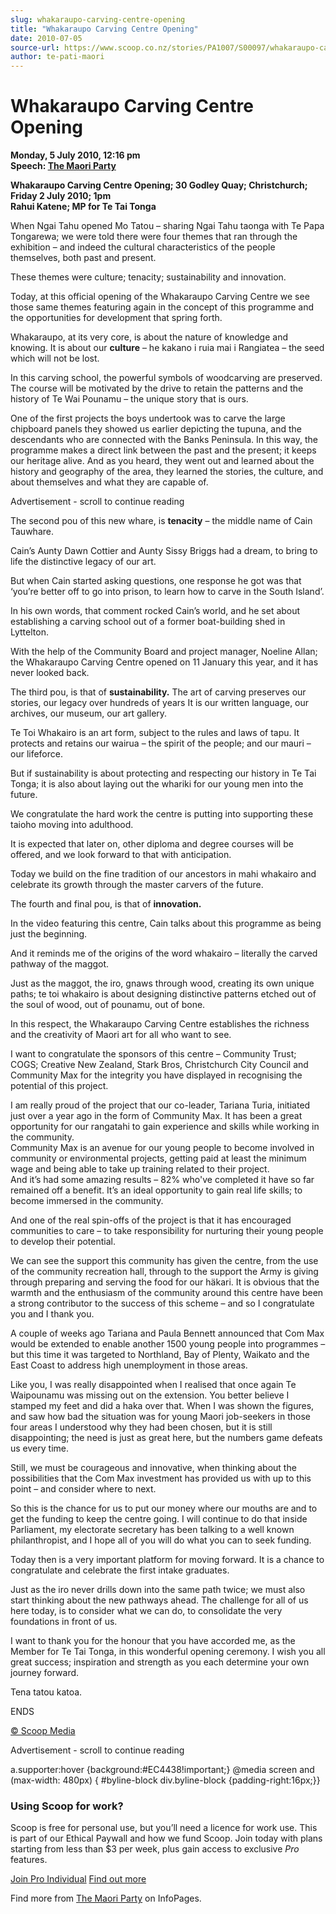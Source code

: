 ```yaml
---
slug: whakaraupo-carving-centre-opening
title: "Whakaraupo Carving Centre Opening"
date: 2010-07-05
source-url: https://www.scoop.co.nz/stories/PA1007/S00097/whakaraupo-carving-centre-opening.htm
author: te-pati-maori
---
```

Whakaraupo Carving Centre Opening
=================================

**Monday, 5 July 2010, 12:16 pm**  
**Speech: [The Maori Party](https://info.scoop.co.nz/The_Maori_Party)**

**Whakaraupo Carving Centre Opening; 30 Godley Quay; Christchurch; Friday 2 July 2010; 1pm**  
**Rahui Katene; MP for Te Tai Tonga**

  
When Ngai Tahu opened Mo Tatou – sharing Ngai Tahu taonga with Te Papa Tongarewa; we were told there were four themes that ran through the exhibition – and indeed the cultural characteristics of the people themselves, both past and present.

These themes were culture; tenacity; sustainability and innovation.

Today, at this official opening of the Whakaraupo Carving Centre we see those same themes featuring again in the concept of this programme and the opportunities for development that spring forth.

Whakaraupo, at its very core, is about the nature of knowledge and knowing. It is about our **culture** – he kakano i ruia mai i Rangiatea – the seed which will not be lost.

In this carving school, the powerful symbols of woodcarving are preserved. The course will be motivated by the drive to retain the patterns and the history of Te Wai Pounamu – the unique story that is ours.

One of the first projects the boys undertook was to carve the large chipboard panels they showed us earlier depicting the tupuna, and the descendants who are connected with the Banks Peninsula. In this way, the programme makes a direct link between the past and the present; it keeps our heritage alive. And as you heard, they went out and learned about the history and geography of the area, they learned the stories, the culture, and about themselves and what they are capable of.

Advertisement - scroll to continue reading





The second pou of this new whare, is **tenacity** – the middle name of Cain Tauwhare.

Cain’s Aunty Dawn Cottier and Aunty Sissy Briggs had a dream, to bring to life the distinctive legacy of our art.

But when Cain started asking questions, one response he got was that ‘you’re better off to go into prison, to learn how to carve in the South Island’.

In his own words, that comment rocked Cain’s world, and he set about establishing a carving school out of a former boat-building shed in Lyttelton.

With the help of the Community Board and project manager, Noeline Allan; the Whakaraupo Carving Centre opened on 11 January this year, and it has never looked back.

The third pou, is that of **sustainability.** The art of carving preserves our stories, our legacy over hundreds of years It is our written language, our archives, our museum, our art gallery.

Te Toi Whakairo is an art form, subject to the rules and laws of tapu. It protects and retains our wairua – the spirit of the people; and our mauri – our lifeforce.

But if sustainability is about protecting and respecting our history in Te Tai Tonga; it is also about laying out the whariki for our young men into the future.

We congratulate the hard work the centre is putting into supporting these taioho moving into adulthood.

It is expected that later on, other diploma and degree courses will be offered, and we look forward to that with anticipation.

Today we build on the fine tradition of our ancestors in mahi whakairo and celebrate its growth through the master carvers of the future.

The fourth and final pou, is that of **innovation.**

In the video featuring this centre, Cain talks about this programme as being just the beginning.

And it reminds me of the origins of the word whakairo – literally the carved pathway of the maggot.

Just as the maggot, the iro, gnaws through wood, creating its own unique paths; te toi whakairo is about designing distinctive patterns etched out of the soul of wood, out of pounamu, out of bone.

In this respect, the Whakaraupo Carving Centre establishes the richness and the creativity of Maori art for all who want to see.

I want to congratulate the sponsors of this centre – Community Trust; COGS; Creative New Zealand, Stark Bros, Christchurch City Council and Community Max for the integrity you have displayed in recognising the potential of this project.

I am really proud of the project that our co-leader, Tariana Turia, initiated just over a year ago in the form of Community Max. It has been a great opportunity for our rangatahi to gain experience and skills while working in the community.  
Community Max is an avenue for our young people to become involved in community or environmental projects, getting paid at least the minimum wage and being able to take up training related to their project.  
And it’s had some amazing results – 82% who've completed it have so far remained off a benefit. It’s an ideal opportunity to gain real life skills; to become immersed in the community.

And one of the real spin-offs of the project is that it has encouraged communities to care – to take responsibility for nurturing their young people to develop their potential.

We can see the support this community has given the centre, from the use of the community recreation hall, through to the support the Army is giving through preparing and serving the food for our häkari. It is obvious that the warmth and the enthusiasm of the community around this centre have been a strong contributor to the success of this scheme – and so I congratulate you and I thank you.

A couple of weeks ago Tariana and Paula Bennett announced that Com Max would be extended to enable another 1500 young people into programmes – but this time it was targeted to Northland, Bay of Plenty, Waikato and the East Coast to address high unemployment in those areas.

Like you, I was really disappointed when I realised that once again Te Waipounamu was missing out on the extension. You better believe I stamped my feet and did a haka over that. When I was shown the figures, and saw how bad the situation was for young Maori job-seekers in those four areas I understood why they had been chosen, but it is still disappointing; the need is just as great here, but the numbers game defeats us every time.

Still, we must be courageous and innovative, when thinking about the possibilities that the Com Max investment has provided us with up to this point – and consider where to next.

So this is the chance for us to put our money where our mouths are and to get the funding to keep the centre going. I will continue to do that inside Parliament, my electorate secretary has been talking to a well known philanthropist, and I hope all of you will do what you can to seek funding.

Today then is a very important platform for moving forward. It is a chance to congratulate and celebrate the first intake graduates.

Just as the iro never drills down into the same path twice; we must also start thinking about the new pathways ahead. The challenge for all of us here today, is to consider what we can do, to consolidate the very foundations in front of us.

I want to thank you for the honour that you have accorded me, as the Member for Te Tai Tonga, in this wonderful opening ceremony. I wish you all great success; inspiration and strength as you each determine your own journey forward.

Tena tatou katoa.

ENDS  

[© Scoop Media](http://www.scoop.co.nz/about/terms.html)  

Advertisement - scroll to continue reading



a.supporter:hover {background:#EC4438!important;} @media screen and (max-width: 480px) { #byline-block div.byline-block {padding-right:16px;}}

### Using Scoop for work?

Scoop is free for personal use, but you’ll need a licence for work use. This is part of our Ethical Paywall and how we fund Scoop. Join today with plans starting from less than $3 per week, plus gain access to exclusive _Pro_ features.  
  
[Join Pro Individual](https://pro.scoop.co.nz/Individual/?from=ProIn24) [Find out more](https://pro.scoop.co.nz/using-scoop-for-work/?from=ProIn24)

Find more from [The Maori Party](https://info.scoop.co.nz/The_Maori_Party) on InfoPages.